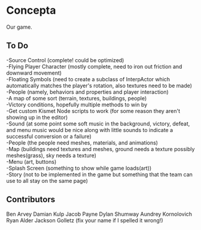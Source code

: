 Concepta
========

Our game.

To Do
--------
-Source Control (complete! could be optimized)<br />
-Flying Player Character (mostly complete, need to iron out friction and downward movement)<br />
-Floating Symbols (need to create a subclass of InterpActor which automatically matches the player's rotation, also textures need to be made)<br />
-People (namely, behaviors and properties and player interaction)<br />
-A map of some sort (terrain, textures, buildings, people)<br />
-Victory conditions, hopefully multiple methods to win by<br />
-Get custom Kismet Node scripts to work (for some reason they aren't showing up in the editor)<br />
-Sound (at some point some soft music in the background, victory, defeat, and menu music would be nice along with little sounds to indicate a successful conversion or a failure)<br />
-People (the people need meshes, materials, and animations)<br />
-Map (buildings need textures and meshes, ground needs a texture possibly meshes(grass),  sky needs a texture)<br />
-Menu (art, buttons)<br />
-Splash Screen (something to show while game loads(art))<br />
-Story (not to be implemented in the game but something that the team can use to all stay on the same page)<br />

Contributors
--------
Ben Arvey
Damian Kulp
Jacob Payne
Dylan Shumway
Aundrey Kornolovich
Ryan Alder
Jackson Golletz
(fix your name if I spelled it wrong!)
